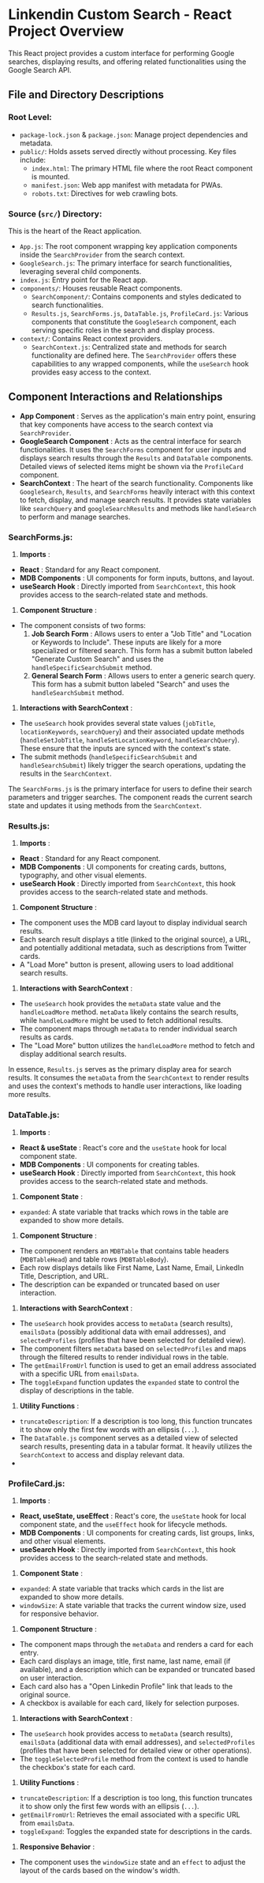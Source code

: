 # Linkendin Custom Search - React Project Overview

This React project provides a custom interface for performing Google searches, displaying results, and offering related functionalities using the Google Search API.

## File and Directory Descriptions

### Root Level:

- `package-lock.json` & `package.json`: Manage project dependencies and metadata.
- `public/`: Holds assets served directly without processing. Key files include:
  - `index.html`: The primary HTML file where the root React component is mounted.
  - `manifest.json`: Web app manifest with metadata for PWAs.
  - `robots.txt`: Directives for web crawling bots.

### Source (`src/`) Directory:

This is the heart of the React application.

- `App.js`: The root component wrapping key application components inside the `SearchProvider` from the search context.
- `GoogleSearch.js`: The primary interface for search functionalities, leveraging several child components.
- `index.js`: Entry point for the React app.
- `components/`: Houses reusable React components.
  - `SearchComponent/`: Contains components and styles dedicated to search functionalities.
  - `Results.js`, `SearchForms.js`, `DataTable.js`, `ProfileCard.js`: Various components that constitute the `GoogleSearch` component, each serving specific roles in the search and display process.
- `context/`: Contains React context providers.
  - `SearchContext.js`: Centralized state and methods for search functionality are defined here. The `SearchProvider` offers these capabilities to any wrapped components, while the `useSearch` hook provides easy access to the context.

## Component Interactions and Relationships

- **App Component** : Serves as the application's main entry point, ensuring that key components have access to the search context via `SearchProvider`.
- **GoogleSearch Component** : Acts as the central interface for search functionalities. It uses the `SearchForms` component for user inputs and displays search results through the `Results` and `DataTable` components. Detailed views of selected items might be shown via the `ProfileCard` component.
- **SearchContext** : The heart of the search functionality. Components like `GoogleSearch`, `Results`, and `SearchForms` heavily interact with this context to fetch, display, and manage search results. It provides state variables like `searchQuery` and `googleSearchResults` and methods like `handleSearch` to perform and manage searches.

### SearchForms.js:

1. **Imports** :

- **React** : Standard for any React component.
- **MDB Components** : UI components for form inputs, buttons, and layout.
- **useSearch Hook** : Directly imported from `SearchContext`, this hook provides access to the search-related state and methods.

1. **Component Structure** :

- The component consists of two forms:
  1. **Job Search Form** : Allows users to enter a "Job Title" and "Location or Keywords to Include". These inputs are likely for a more specialized or filtered search. This form has a submit button labeled "Generate Custom Search" and uses the `handleSpecificSearchSubmit` method.
  2. **General Search Form** : Allows users to enter a generic search query. This form has a submit button labeled "Search" and uses the `handleSearchSubmit` method.

1. **Interactions with SearchContext** :

- The `useSearch` hook provides several state values (`jobTitle`, `locationKeywords`, `searchQuery`) and their associated update methods (`handleSetJobTitle`, `handleSetLocationKeyword`, `handleSearchQuery`). These ensure that the inputs are synced with the context's state.
- The submit methods (`handleSpecificSearchSubmit` and `handleSearchSubmit`) likely trigger the search operations, updating the results in the `SearchContext`.

The `SearchForms.js` is the primary interface for users to define their search parameters and trigger searches. The component reads the current search state and updates it using methods from the `SearchContext`.

### Results.js:

1. **Imports** :

- **React** : Standard for any React component.
- **MDB Components** : UI components for creating cards, buttons, typography, and other visual elements.
- **useSearch Hook** : Directly imported from `SearchContext`, this hook provides access to the search-related state and methods.

1. **Component Structure** :

- The component uses the MDB card layout to display individual search results.
- Each search result displays a title (linked to the original source), a URL, and potentially additional metadata, such as descriptions from Twitter cards.
- A "Load More" button is present, allowing users to load additional search results.

1. **Interactions with SearchContext** :

- The `useSearch` hook provides the `metaData` state value and the `handleLoadMore` method. `metaData` likely contains the search results, while `handleLoadMore` might be used to fetch additional results.
- The component maps through `metaData` to render individual search results as cards.
- The "Load More" button utilizes the `handleLoadMore` method to fetch and display additional search results.

In essence, `Results.js` serves as the primary display area for search results. It consumes the `metaData` from the `SearchContext` to render results and uses the context's methods to handle user interactions, like loading more results.

### DataTable.js:

1. **Imports** :

- **React & useState** : React's core and the `useState` hook for local component state.
- **MDB Components** : UI components for creating tables.
- **useSearch Hook** : Directly imported from `SearchContext`, this hook provides access to the search-related state and methods.

1. **Component State** :

- `expanded`: A state variable that tracks which rows in the table are expanded to show more details.

1. **Component Structure** :

- The component renders an `MDBTable` that contains table headers (`MDBTableHead`) and table rows (`MDBTableBody`).
- Each row displays details like First Name, Last Name, Email, LinkedIn Title, Description, and URL.
- The description can be expanded or truncated based on user interaction.

1. **Interactions with SearchContext** :

- The `useSearch` hook provides access to `metaData` (search results), `emailsData` (possibly additional data with email addresses), and `selectedProfiles` (profiles that have been selected for detailed view).
- The component filters `metaData` based on `selectedProfiles` and maps through the filtered results to render individual rows in the table.
- The `getEmailFromUrl` function is used to get an email address associated with a specific URL from `emailsData`.
- The `toggleExpand` function updates the `expanded` state to control the display of descriptions in the table.

1. **Utility Functions** :

- `truncateDescription`: If a description is too long, this function truncates it to show only the first few words with an ellipsis (`...`).
- The `DataTable.js` component serves as a detailed view of selected search results, presenting data in a tabular format. It heavily utilizes the `SearchContext` to access and display relevant data.
-

### ProfileCard.js:

1. **Imports** :

- **React, useState, useEffect** : React's core, the `useState` hook for local component state, and the `useEffect` hook for lifecycle methods.
- **MDB Components** : UI components for creating cards, list groups, links, and other visual elements.
- **useSearch Hook** : Directly imported from `SearchContext`, this hook provides access to the search-related state and methods.

1. **Component State** :

- `expanded`: A state variable that tracks which cards in the list are expanded to show more details.
- `windowSize`: A state variable that tracks the current window size, used for responsive behavior.

1. **Component Structure** :

- The component maps through the `metaData` and renders a card for each entry.
- Each card displays an image, title, first name, last name, email (if available), and a description which can be expanded or truncated based on user interaction.
- Each card also has a "Open Linkedin Profile" link that leads to the original source.
- A checkbox is available for each card, likely for selection purposes.

1. **Interactions with SearchContext** :

- The `useSearch` hook provides access to `metaData` (search results), `emailsData` (additional data with email addresses), and `selectedProfiles` (profiles that have been selected for detailed view or other operations).
- The `toggleSelectedProfile` method from the context is used to handle the checkbox's state for each card.

1. **Utility Functions** :

- `truncateDescription`: If a description is too long, this function truncates it to show only the first few words with an ellipsis (`...`).
- `getEmailFromUrl`: Retrieves the email associated with a specific URL from `emailsData`.
- `toggleExpand`: Toggles the expanded state for descriptions in the cards.

1. **Responsive Behavior** :

- The component uses the `windowSize` state and an `effect` to adjust the layout of the cards based on the window's width.
